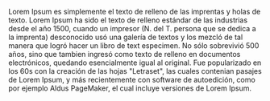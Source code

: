 Lorem Ipsum es simplemente el texto de relleno de las imprentas y 
holas de texto. Lorem Ipsum ha sido el texto de relleno estándar de
las industrias desde el año 1500, cuando un impresor (N. del T.
persona que se dedica a la imprenta) desconocido usó una galería de
textos y los mezcló de tal manera que logró hacer un libro de text
especimen. No sólo sobrevivió 500 años, sino que tambien ingresó como
texto de relleno en documentos electrónicos, quedando esencialmente
igual al original. Fue popularizado en los 60s con la creación de las 
hojas "Letraset", las cuales contenian pasajes de Lorem Ipsum, y más 
recientemente con software de autoedición, como por ejemplo Aldus 
PageMaker, el cual incluye versiones de Lorem Ipsum.